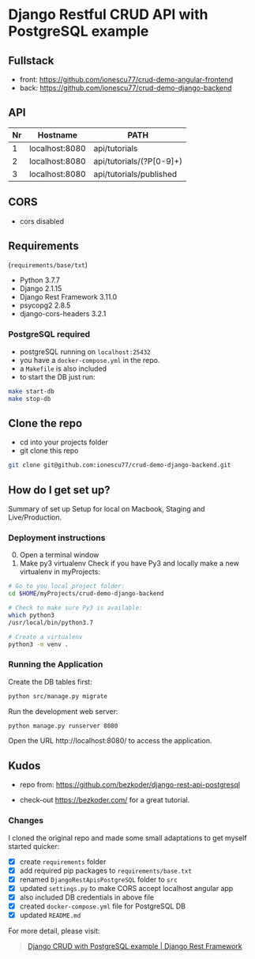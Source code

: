 # Django Restful CRUD API with PostgreSQL example

## Fullstack
- front: https://github.com/ionescu77/crud-demo-angular-frontend
- back: https://github.com/ionescu77/crud-demo-django-backend

## API
Nr | Hostname | PATH
--- | --- | ---
1 | localhost:8080 | api/tutorials
2 | localhost:8080 | api/tutorials/(?P<pk>[0-9]+)
3 | localhost:8080 | api/tutorials/published

## CORS
- cors disabled

## Requirements
(`requirements/base/txt`)
- Python 3.7.7
- Django 2.1.15
- Django Rest Framework 3.11.0
- psycopg2 2.8.5
- django-cors-headers 3.2.1

### PostgreSQL required
- postgreSQL running on `localhost:25432`
- you have a `docker-compose.yml` in the repo.
- a `Makefile` is also included
- to start the DB just run:

```bash
make start-db
make stop-db
```

## Clone the repo
- cd into your projects folder
- git clone this repo

```bash
git clone git@github.com:ionescu77/crud-demo-django-backend.git
```

## How do I get set up?
Summary of set up Setup for local on Macbook, Staging and Live/Production.

### Deployment instructions

0. Open a terminal window
1. Make py3 virtualenv
Check if you have Py3 and locally make a new virtualenv in myProjects:

```bash
# Go to you local project folder:
cd $HOME/myProjects/crud-demo-django-backend

# Check to make sure Py3 is available:
which python3
/usr/local/bin/python3.7

# Create a virtualenv
python3 -m venv .
```


### Running the Application

Create the DB tables first:

```bash
python src/manage.py migrate
```
Run the development web server:

```bash
python manage.py runserver 8080
```
Open the URL http://localhost:8080/ to access the application.

## Kudos
- repo from:
https://github.com/bezkoder/django-rest-api-postgresql

- check-out <https://bezkoder.com/> for a great tutorial.

### Changes
I cloned the original repo and made some small adaptations to get myself started quicker:
- [X] create `requirements` folder
- [X] add required pip packages to `requirements/base.txt`
- [X] renamed `DjangoRestApisPostgreSQL` folder to `src`
- [X] updated `settings.py` to make CORS accept localhost angular app
- [X] also included DB credentials in above file
- [X] created `docker-compose.yml` file for PostgreSQL DB
- [X] updated `README.md`

For more detail, please visit:
> [Django CRUD with PostgreSQL example | Django Rest Framework](https://bezkoder.com/django-postgresql-crud-rest-framework/)
